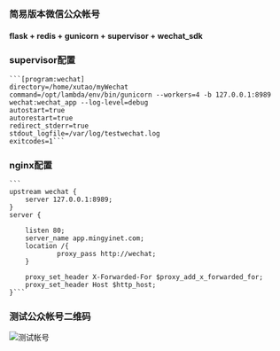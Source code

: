 ### 简易版本微信公众帐号
####  flask + redis + gunicorn + supervisor + wechat_sdk

### supervisor配置
	```[program:wechat]
	directory=/home/xutao/myWechat
	command=/opt/lambda/env/bin/gunicorn --workers=4 -b 127.0.0.1:8989 	wechat:wechat_app --log-level=debug
	autostart=true
	autorestart=true
	redirect_stderr=true
	stdout_logfile=/var/log/testwechat.log
	exitcodes=1```
	
	
### nginx配置

	
	```
	upstream wechat {
        server 127.0.0.1:8989;
	}
	server {

        listen 80;
        server_name app.mingyinet.com;
        location /{
                proxy_pass http://wechat;
        }

        proxy_set_header X-Forwarded-For $proxy_add_x_forwarded_for;
        proxy_set_header Host $http_host;
	}```
	

### 测试公众帐号二维码

![测试帐号](http://data.ihaoyisheng.com/d93ac5208955af98f60c66a3419146ed.png)

	